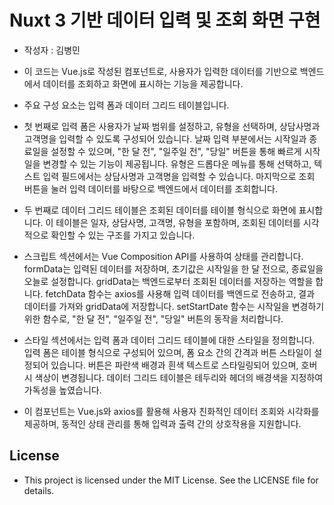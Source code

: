 # Nuxt 3 기반 데이터 입력 및 조회 화면 구현

- 작성자 : 김병민
- 이 코드는 Vue.js로 작성된 컴포넌트로, 사용자가 입력한 데이터를 기반으로 백엔드에서 데이터를 조회하고 화면에 표시하는 기능을 제공합니다.

- 주요 구성 요소는 입력 폼과 데이터 그리드 테이블입니다.

- 첫 번째로 입력 폼은 사용자가 날짜 범위를 설정하고, 유형을 선택하며, 상담사명과 고객명을 입력할 수 있도록 구성되어 있습니다. 날짜 입력 부분에서는 시작일과 종료일을 설정할 수 있으며, "한 달 전", "일주일 전", "당일" 버튼을 통해 빠르게 시작일을 변경할 수 있는 기능이 제공됩니다. 유형은 드롭다운 메뉴를 통해 선택하고, 텍스트 입력 필드에서는 상담사명과 고객명을 입력할 수 있습니다. 마지막으로 조회 버튼을 눌러 입력 데이터를 바탕으로 백엔드에서 데이터를 조회합니다.

- 두 번째로 데이터 그리드 테이블은 조회된 데이터를 테이블 형식으로 화면에 표시합니다. 이 테이블은 일자, 상담사명, 고객명, 유형을 포함하며, 조회된 데이터를 시각적으로 확인할 수 있는 구조를 가지고 있습니다.

- 스크립트 섹션에서는 Vue Composition API를 사용하여 상태를 관리합니다. formData는 입력된 데이터를 저장하며, 초기값은 시작일을 한 달 전으로, 종료일을 오늘로 설정합니다. gridData는 백엔드로부터 조회된 데이터를 저장하는 역할을 합니다. fetchData 함수는 axios를 사용해 입력 데이터를 백엔드로 전송하고, 결과 데이터를 가져와 gridData에 저장합니다. setStartDate 함수는 시작일을 변경하기 위한 함수로, "한 달 전", "일주일 전", "당일" 버튼의 동작을 처리합니다.

- 스타일 섹션에서는 입력 폼과 데이터 그리드 테이블에 대한 스타일을 정의합니다. 입력 폼은 테이블 형식으로 구성되어 있으며, 폼 요소 간의 간격과 버튼 스타일이 설정되어 있습니다. 버튼은 파란색 배경과 흰색 텍스트로 스타일링되어 있으며, 호버 시 색상이 변경됩니다. 데이터 그리드 테이블은 테두리와 헤더의 배경색을 지정하여 가독성을 높였습니다.

- 이 컴포넌트는 Vue.js와 axios를 활용해 사용자 친화적인 데이터 조회와 시각화를 제공하며, 동적인 상태 관리를 통해 입력과 출력 간의 상호작용을 지원합니다.

## License

- This project is licensed under the MIT License. See the LICENSE file for details.
